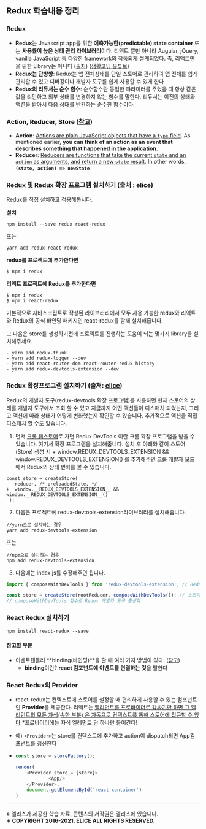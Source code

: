 ## Redux 학습내용 정리

### Redux  

- **Redux**는 Javascript app을 위한 **예측가능한(predictable) state container** 또는 **사용률이 높은 상태 관리 라이브러리**이다. 리액트 뿐만 아니라 Augular, jQuery, vanilla JavaScript 등 다양한 framework와 작동되게 설계되었다. 즉, 리액트만을 위한 Library는 아니다 ([출처](https://medium.com/@jsh901220/react%EC%97%90-redux-%EC%A0%81%EC%9A%A9%ED%95%98%EA%B8%B0-a8e6efd745c9))  ([생활코딩 유튜브](https://www.youtube.com/watch?v=fkNdsUVBksw&list=PLuHgQVnccGMDuVdsGtH1_452MtRxALb_7&index=1))
- **Redux는 단방향**: Redux는 앱 전체상태를 단일 스토어로 관리하여 앱 전체를 쉽게 관리할 수 있고 디버깅이나 개발자 도구를 쉽게 사용할 수 있게 한다
- **Redux의 리듀서는 순수 함수**: 순수함수란 동일한 파라미터를 주었을 때 항상 같은 값을 리턴하고 외부 상태를 변경하지 않는 함수를 말한다. 리듀서는 이전의 상태와 액션을 받아서 다음 상태를 반환하는 순수한 함수이다.

### Action, Reducer, Store ([참고](https://redux.js.org/tutorials/fundamentals/part-1-overview))

- **Action**: <u>Actions are plain JavaScript objects that have a `type` field</u>. As mentioned earlier, **you can think of an action as an event that describes something that happened in the application**.
- **Reducer**: <u>Reducers are functions that take the current `state` and an `action` as arguments</u>, <u>and return a new `state` result</u>. In other words, **`(state, action) => newState`**

### Redux 및 Redux 확장 프로그램 설치하기 (출처 : [elice](https://kdt.lms.elice.io/))

Redux를 직접 설치하고 적용해봅시다.

**설치**

```shell
npm install --save redux react-redux
```

또는

```shell
yarn add redux react-redux
```

**redux를 프로젝트에 추가한다면**

```shell
$ npm i redux
```

**리액트 프로젝트에 Redux를 추가한다면**

```shell
$ npm i redux
$ npm i react-redux
```

기본적으로 자바스크립트로 작성된 라이브러리에서 모두 사용 가능한 redux와
리액트와 Redux의 공식 바인딩 패키지인 react-redux를 함께 설치해줍니다.

그 다음은 store를 생성하기전에 프로젝트를 진행하는 도움이 되는 몇가지 library을 설치해주세요.

```shell
- yarn add redux-thunk
- yarn add redux-logger --dev
- yarn add react-router-dom react-router-redux history
- yarn add redux-devtools-extension --dev
```

### Redux 확장프로그램 설치하기 (출처: [elice](https://kdt.lms.elice.io/))

Redux의 개발자 도구(redux-devtools 확장 프로그램)를 사용하면 현재 스토어의 상태를 개발자 도구에서 조회 할 수 있고 지금까지 어떤 액션들이 디스패치 되었는지, 그리고 액션에 따라 상태가 어떻게 변화했는지 확인할 수 있습니다. 추가적으로 액션을 직접 디스패치 할 수도 있습니다.

1) 먼저 [크롬 웹스토어](https://https//chrome.google.com/webstore/detail/redux-devtools/lmhkpmbekcpmknklioeibfkpmmfibljd)로 가면 Redux DevTools 이란 크롬 확장 프로그램을 받을 수 있습니다. 여기서 확장 프로그램을 설치해줍니다.
설치 후 아래와 같이 스토어(Store) 생성 시 + window.REDUX_DEVTOOLS_EXTENSION && window.REDUX_DEVTOOLS_EXTENSION() 를 추가해주면 크롬 개발자 모드에서 Redux의 상태 변화를 볼 수 있습니다.

```
const store = createStore(
   reducer, /* preloadedState, */
+  window.__REDUX_DEVTOOLS_EXTENSION__ && window.__REDUX_DEVTOOLS_EXTENSION__()
 );
```

2) 다음은 프로젝트에 redux-devtools-extension라이브러리를 설치해줍니다.

```shell
//yarn으로 설치하는 경우
yarn add redux-devtools-extension
```

또는

```shell
//npm으로 설치하는 경우
npm add redux-devtools-extension
```

3) 다음에는 index.js를 수정해주면 됩니다.

```javascript
import { composeWithDevTools } from 'redux-devtools-extension'; // Redux 개발자 도구

const store = createStore(rootReducer, composeWithDevTools()); // 스토어 생성
// composeWithDevTools 함수로 Redux 개발자 도구 활성화
```

### **React Redux 설치하기**

```shell
npm install react-redux --save
```

  #### 참고할 부분

  - 이벤트핸들러 **binding(바인딩)**을 할 때 여러 가지 방법이 있다. ([참고](https://stackoverflow.com/questions/47921276/react-event-without-binding-this/47922212))
    - **binding**이란?  **react 컴포넌트에 이벤트를 연결하는 것**을 말한다

### **React Redux의 Provider**

- react-redux는 컨텍스트에 스토어를 설정할 때 편리하게 사용할 수 있는 컴포넌트인 **Provider**를 제공한다. 리액트는 <u>엘리먼트를 프로바이더로 감싸기만 하면 그 엘리먼트의 모든 자식(속한 부분) 은 자동으로 컨텍스트를 통해 스토어에 접근할 수 있다</u> *프로바이더에는 자식 엘레먼트 단 하나만 들어간다!

- 예) `<Provider>`는 store를 컨텍스트에 추가하고 action이 dispatch되면 App컴포넌트를 갱신한다

- ```javascript
  const store = storeFactory();
  
  render( 
      <Provider store = {store}>
              <App/>
      </Provider>,
      document.getElementById('react-container')
  )
  ```

---

  ※ 엘리스가 제공한 학습 자료, 콘텐츠의 저작권은 엘리스에 있습니다. <br>
  **※ COPYRIGHT 2016-2021. ELICE ALL RIGHTS RESERVED.**